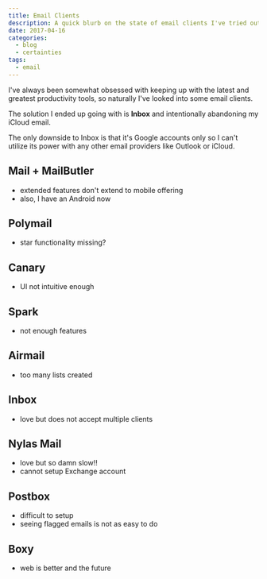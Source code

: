 ```yaml
---
title: Email Clients
description: A quick blurb on the state of email clients I've tried out.
date: 2017-04-16
categories:
  - blog
  - certainties
tags:
  - email
---
```


I've always been somewhat obsessed with keeping up with the latest and greatest
productivity tools, so naturally I've looked into some email clients.

The solution I ended up going with is **Inbox** and intentionally abandoning my iCloud email.

The only downside to Inbox is that it's Google accounts only so I can't utilize its power with any other email providers like Outlook or iCloud.

## Mail + MailButler

* extended features don't extend to mobile offering
* also, I have an Android now

## Polymail

* star functionality missing?

## Canary

* UI not intuitive enough

## Spark

* not enough features

## Airmail

* too many lists created

## Inbox

* love but does not accept multiple clients

## Nylas Mail

* love but so damn slow!!
* cannot setup Exchange account

## Postbox

* difficult to setup
* seeing flagged emails is not as easy to do

## Boxy

* web is better and the future
